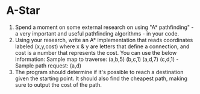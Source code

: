 # A-Star
1. Spend a moment on some external research on using "A* pathfinding" - a very important and useful pathfinding algorithms - in your code.
2. Using your research, write an A* implementation that reads coordinates labeled (x,y,cost) where x &amp; y are letters that define a connection,
and cost is a number that represents the cost. You can use the below information:
Sample map to traverse:  (a,b,5) (b,c,1) (a,d,7) (c,d,1) - Sample path request: (a,d)
3. The program should determine if it's possible to reach a destination given the starting point.
It should also find the cheapest path, making sure to output the cost of the path.
